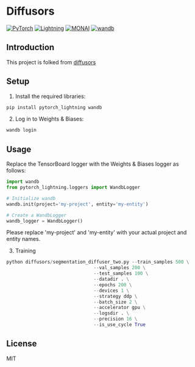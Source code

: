 # Diffusors

<a href="https://pytorch.org/get-started/locally/"><img alt="PyTorch" src="https://img.shields.io/badge/PyTorch-ee4c2c?logo=pytorch&logoColor=white"></a>
<a href="https://pytorchlightning.ai/"><img alt="Lightning" src="https://img.shields.io/badge/-Lightning-792ee5?logo=pytorchlightning&logoColor=white"></a>
<a href="https://monai.io/"><img alt="MONAI" src="https://img.shields.io/badge/Project-MONAI-blue"></a>
<a href="https://github.com/wandb/wandb"><img alt="wandb" src="https://raw.githubusercontent.com/wandb/assets/main/wandb-github-badge.svg"></a>


## Introduction

This project is folked from [diffusors](https://github.com/tmquan/diffusors)

## Setup

1. Install the required libraries:

```bash
pip install pytorch_lightning wandb
```

2. Log in to Weights & Biases:

```bash
wandb login
```

## Usage

Replace the TensorBoard logger with the Weights & Biases logger as follows:

```python
import wandb
from pytorch_lightning.loggers import WandbLogger

# Initialize wandb
wandb.init(project='my-project', entity='my-entity')

# Create a WandbLogger
wandb_logger = WandbLogger()
```
Please replace 'my-project' and 'my-entity' with your actual project and entity names.

3. Training

```python
python diffusors/segmentation_diffuser_two.py --train_samples 500 \
                                --val_samples 200 \
                                --test_samples 100 \
                                --datadir . \
                                --epochs 200 \
                                --devices 1 \
                                --strategy ddp \
                                --batch_size 2 \
                                --accelerator gpu \
                                --logsdir . \
                                --precision 16 \
                                --is_use_cycle True
```

## License
MIT